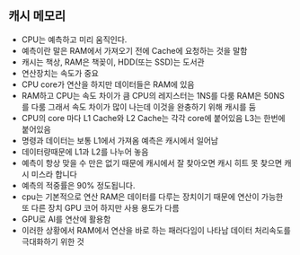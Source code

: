 ## 캐시 메모리

- CPU는 예측하고 미리 움직인다.
- 예측이란 말은 RAM에서 가져오기 전에 Cache에 요청하는 것을 말함
- 캐시는 책상, RAM은 책꽂이, HDD(또는 SSD)는 도서관
- 연산장치는 속도가 중요
- CPU core가 연산을 하지만 데이터들은 RAM에 있음
- RAM하고 CPU는 속도 차이가 큼 CPU의 레지스터는 1NS를 다룸 RAM은 50NS를 다룸 그래서 속도 차이가 많이 나는데 이것을 완충하기 위해 캐시를 둠
- CPU의 core 마다 L1 Cache와 L2 Cache는 각각 core에 붙어있음 L3는 한번에 붙어있음
- 명령과 데이터는 보통 L1에서 가져옴 예측은 캐시에서 일어남
- 데이터량때문에 L1과 L2를 나누어 놓음
- 예측이 항상 맞을 수 만은 없기 때문에 캐시에서 잘 찾아오면 캐시 히트 못 찾으면 캐시 미스라 합니다
- 예측의 적중률은 90% 정도됩니다.
- cpu는 기본적으로 연산 RAM은 데이터를 다루는 장치이기 때문에 연산이 가능한 또 다른 장치 GPU 코어 하지만 사용 용도가 다름
- GPU로 AI를 연산에 활용함
- 이러한 상황에서 RAM에서 연산을 바로 하는 패러다임이 나타남 데이터 처리속도를 극대화하기 위한 것
